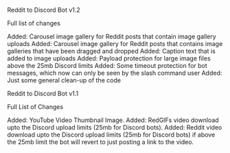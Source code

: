 Reddit to Discord Bot v1.2

Full list of changes

Added: Carousel image gallery for Reddit posts that contain image gallery uploads
Added: Carousel image gallery for Reddit posts that contains image galleries that have been dragged and dropped
Added: Caption text that is added to image uploads
Added: Payload protection for large image files above the 25mb Discord limits
Added: Some timeout protection for bot messages, which now can only be seen by the slash command user
Added: Just some general clean-up of the code


Reddit to Discord Bot v1.1

Full List of Changes

Added: YouTube Video Thumbnail Image.
Added: RedGIFs video download upto the Discord upload limits (25mb for Discord bots).
Added: Reddit video download upto the Discord upload limits (25mb for Discord bots) if above the 25mb limit the bot will revert to just posting a link to the video.

